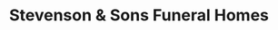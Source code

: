 ---
title: "Stevenson & Sons Funeral Homes"
url: /forsyth/stevenson-and-sons-funeral-homes/
shop: funeral directors
---